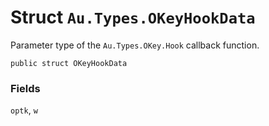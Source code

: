 # Struct `Au.Types.OKeyHookData`

Parameter type of the `Au.Types.OKey.Hook` callback function.

```
public struct OKeyHookData
```

### Fields

`optk`, `w`